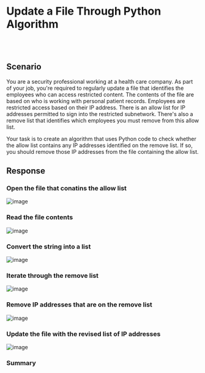 # Update a File Through Python Algorithm

<br></br>

## Scenario

You are a security professional working at a health care company. As part of your job, you're required to regularly update a file that identifies the employees who can access restricted content. The contents of the file are based on who is working with personal patient records. Employees are restricted access based on their IP address. There is an allow list for IP addresses permitted to sign into the restricted subnetwork. There's also a remove list that identifies which employees you must remove from this allow list.

Your task is to create an algorithm that uses Python code to check whether the allow list contains any IP addresses identified on the remove list. If so, you should remove those IP addresses from the file containing the allow list.

## Response

### Open the file that conatins the allow list
![image](https://github.com/alexander-amaya/Google-Portfolio/assets/155834535/30fedee5-4ae1-4d28-a2df-42103fe859b3)


### Read the file contents
![image](https://github.com/alexander-amaya/Google-Portfolio/assets/155834535/abe000da-2eb3-4989-a6f2-f5de51615bde)


### Convert the string into a list
![image](https://github.com/alexander-amaya/Google-Portfolio/assets/155834535/65f8c743-62c9-4989-8bd3-8abe8777113d)


### Iterate through the remove list
![image](https://github.com/alexander-amaya/Google-Portfolio/assets/155834535/dca8dbe3-cc29-4871-bf51-8b1065913f78)


### Remove IP addresses that are on the remove list
![image](https://github.com/alexander-amaya/Google-Portfolio/assets/155834535/47837680-96a0-464f-902f-1d3afe2a52ac)


### Update the file with the revised list of IP addresses
![image](https://github.com/alexander-amaya/Google-Portfolio/assets/155834535/605ed9b8-7aef-44db-b4f0-506a4831f97c)


### Summary
